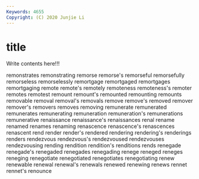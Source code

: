 ```yaml
---
Keywords: 4655
Copyright: (C) 2020 Junjie Li
---
```


# title

Write contents here!!!
 
remonstrates
remonstrating 
remorse 
remorse's 
remorseful 
remorsefully 
remorseless 
remorselessly 
remortgage 
remortgaged 
remortgages
remortgaging 
remote 
remote's 
remotely 
remoteness 
remoteness's 
remoter 
remotes 
remotest 
remount
remount's 
remounted 
remounting 
remounts 
removable 
removal 
removal's 
removals 
remove 
remove's
removed 
remover 
remover's 
removers 
removes 
removing 
remunerate 
remunerated 
remunerates 
remunerating
remuneration 
remuneration's 
remunerations 
remunerative 
renaissance 
renaissance's 
renaissances 
renal 
rename 
renamed
renames 
renaming 
renascence 
renascence's 
renascences 
renascent 
rend 
render 
render's 
rendered
rendering 
rendering's 
renderings 
renders 
rendezvous 
rendezvous's 
rendezvoused 
rendezvouses 
rendezvousing 
rending
rendition 
rendition's 
renditions 
rends 
renegade 
renegade's 
renegaded 
renegades 
renegading 
renege
reneged 
reneges 
reneging 
renegotiate 
renegotiated 
renegotiates 
renegotiating 
renew 
renewable 
renewal
renewal's 
renewals 
renewed 
renewing 
renews 
rennet 
rennet's 
renounce 
